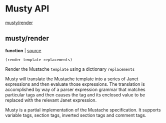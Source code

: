 # Musty API

[musty/render](#mustyrender)


## musty/render

**function**  | [source][1]

```janet
(render template replacements)
```

Render the Mustache `template` using a dictionary `replacements`

Musty will translate the Mustache template into a series of Janet expressions
and then evaluate those expressions. The translation is accomplished by way of
a parser expression grammar that matches particular tags and then causes the
tag and its enclosed value to be replaced with the relevant Janet expression.

Musty is a partial implementation of the Mustache specification. It supports
variable tags, section tags, inverted section tags and comment tags.

[1]: src/musty.janet#L119


